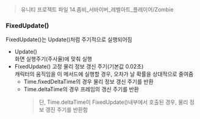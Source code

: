 > 유니티 프로젝트 파일 14.좀비_서바이버_레벨아트_플레이어/Zombie
### FixedUpdate()
FixedUpdate()는 Update()처럼 주기적으로 실행되어짐  
* Update()  
  화면 실행주기(주사율)에 맞춰 실행  
* FixedUpdate()
  고정 물리 정보 갱신 주기(기본값 0.02초)  
  캐릭터의 움직임을 이 메서드에 실행할 경우, 오차가 날 확률을 상대적으로 줄여줌  
  * Time.fixedDeltaTime의 경우 물리 정보 갱신 주기를 반환
  * Time.deltaTime의 경우 프레임의 갱신 주기를 반환  
    > 단, Time.deltaTime이 FixedUpdate()내부에서 호출된 경우, 물리 정보 갱진 주기를 반환함
